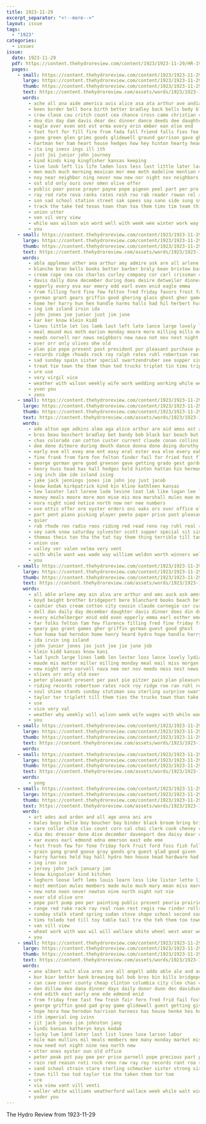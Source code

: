 ```yaml
---
title: 1923-11-29
excerpt_separator: "<!--more-->"
layout: issue
tags:
  - "1923"
categories:
  - issues
issue:
  date: 1923-11-29
  pdf: https://content.thehydroreview.com/content/1923/1923-11-29/HR-1923-11-29.pdf
  pages:
    - small: https://content.thehydroreview.com/content/1923/1923-11-29/small/HR-1923-11-29-01.jpg
      large: https://content.thehydroreview.com/content/1923/1923-11-29/large/HR-1923-11-29-01.jpg
      thumb: https://content.thehydroreview.com/content/1923/1923-11-29/thumbnails/HR-1923-11-29-01.jpg
      text: https://content.thehydroreview.com/assets/words/1923/1923-11-29/HR-1923-11-29-01.txt
      words:
        - ache all ana aide america avis alice asa ata arthur ave andia aud aleo are and ane ausband arlene asad
        - been border bell bora birth better bradley back bells body blake ball business beatie brother best barr birden blackwell but bac bea burns born
        - crew clase cau critch count cea chance cross came christian card clyde comes chet class can christmas crest car city
        - dou din day dam davis dear dec dinner dance deeds dee daughter death dooley done during dos
        - eagle ever even ent est erma every erin ember ean else end
        - foot fort for fill fire from fada fall friend falls fies fee few friends feast found field friday
        - gone green glen grims goods glidewell ground garrison gave ghee good gladys gur gilbert gar gang
        - hartman her ham heart house hedges how hey hinton hearty head harmony hor held harvest harvey hes herbert hunt had hunting home has hire henry harm him hour hydro holiday
        - ita ing iness ings ill ith
        - just joi junior john journey
        - kind kinds king kingfisher kansas keeping
        - live look left lis life laden loss less last little later large las lin
        - men mach much morning mexican mor mee moth madeline mention mith must more mere monday mae mexico march martin mayo music miss mania may mond main miller mew mase marsh matter mos
        - noy near neighbor ning never now new nor night nov neighbors not
        - ost old only ours over omen olive offer
        - public poor posse prayer payne pope pigeon peel part per pro paper
        - ray red rate reva ranks rates resh roo rab reader rowan rel read road rey rader riding roads rober reading
        - son sad school station street sak spees say sano side sung smith subject sterling ster southern stay storm short sale sunda special sit struck stage season saw sophia service set second soo start saturday soca stout store shake soc she sister stick such sylvester still spencer sunday sih sutton
        - track the take ted texas town than toa them tims tim team thi turns trip tae thay tien teen ten tex tata
        - union utter
        - ven vil very view
        - while was wilson win word well with week wee winter work way will weatherford worth wat wild want washington
        - you
    - small: https://content.thehydroreview.com/content/1923/1923-11-29/small/HR-1923-11-29-02.jpg
      large: https://content.thehydroreview.com/content/1923/1923-11-29/large/HR-1923-11-29-02.jpg
      thumb: https://content.thehydroreview.com/content/1923/1923-11-29/thumbnails/HR-1923-11-29-02.jpg
      text: https://content.thehydroreview.com/assets/words/1923/1923-11-29/HR-1923-11-29-02.txt
      words:
        - able appleman ather ana arthur amy admire ask are all arlene and american alva avery ald ain
        - blanche bran bells books better barber braly bean bristow barbara brother buy body bryson bill been but bring brief blanchard boyd busi bank bee beach
        - cream cope cea cox charles curley company cor carl crissman cotton carry chas claude clyde candie close care cashier cedar come cris cost coffee cake charlie cave curnutt cee cousin caller can clair city carnegie
        - davis dally done december during does desire detweiler dinner day daughter
        - epperly every eva ear emery edd earl even enid eagle emma
        - from filling ford fine few felton fred friday favors frost fall florence fer frank far for fea folks friends fam first fears
        - gorman grant gears griffin good ghering glass ghost gher games gas
        - home her harry hun hen handle harms halls had hil herbert hurt hes heard hydro has hope hom
        - ing ink island irvin ida
        - john jones joe junior just jim june
        - kar ker know klein kidd
        - lines little let los lamb last left late lance large lovely learned lydia lynch
        - meal mound mus moth marion monday moore more milling mills much mongan mea made miller matter man mary mail miss mattie mobile merry mich many
        - needs norvell ner news neighbors new nava not nov nest night ness
        - over orr only olives ohe old
        - plan pie pope present past president por pleasant purchase price phoebe pitzer peter per
        - records ridge rhoads rock roy ralph rates ruhl robertson ran richert rockhold rath
        - sad sunday spain sister special swartzendruber see supper sin south saturday say sales simmons ser shorts shar sunda strong station stutzman son second sweet sun service still shine surprise sam sterling stands smith
        - treat tie town the them than ted trucks triplet tin tims triplett ties taylor till trong
        - ure use
        - very virgil vice
        - weather with wilson weekly wife work wedding working while weeks was wil williams well want week went wee will why
        - yvon you
        - zens
    - small: https://content.thehydroreview.com/content/1923/1923-11-29/small/HR-1923-11-29-03.jpg
      large: https://content.thehydroreview.com/content/1923/1923-11-29/large/HR-1923-11-29-03.jpg
      thumb: https://content.thehydroreview.com/content/1923/1923-11-29/thumbnails/HR-1923-11-29-03.jpg
      text: https://content.thehydroreview.com/assets/words/1923/1923-11-29/HR-1923-11-29-03.txt
      words:
        - ade alton age adkins alma aga alice arthur are aid amos ast and acord angel all arm
        - bros beau boschert bradley bet bandy bob black bar beach but begun business burg birden button bertha been burkhalter bouquet barrett blakley bills blackwell bring bing ben bill boy bank billings
        - chas colorado can cotton custer current claude conan collins col crowder cubie courts cheer comb chronic conde come city christmas collier cleo clock company church clyde college cecil cust came
        - dee dene ditmore during deuth dance donna done doing dorothy dinner dent day dad daughter down dalton din
        - early eve ell evey ene ent easy eral ester eva else every eakins ead eula emerson even end esther
        - fine frank from farm fon felton finder fail for fried fost floyd friday foreman fell flow far first field few farewell fingers fed freida fin fresh
        - george gorman gere good greeson gave getting grado gest gordon game georgia goose guest griffin gang gas grace green german grow gent
        - henry huss head has hall hedges hold hinton hattan hin hermon high hydro home hunt henke how her harold had hobart hice horr hone hey hope henes house held harmony
        - ing inch ibe ide island ising
        - jake jack jennings jones jim john joy just jacob
        - know kodak kirkpatrick kind kin kline kathleen kansas
        - lew lasater last lorene lode levine leat lak like logan lee lake lola law lett loa leedy lon ling lela leveque lemon lad large lier lion lady
        - money meals moore more mon mise mis moa marshall mules mae much many miller mattie made margaret monday marry music mildred miss market man mil might may misa
        - nora night nied notice north now ner nee numbers
        - ove ottis offer ore oyster orders oni oaks ors over office oliver
        - part pent piano picking player peete paper prise past pleasant place price pee pretty pohl priday pasa per poage people path post pat princess
        - quier
        - rab rhode ron radio roos riding red read reno ray ruhl real rey roy radu roses rachel reel res reg ramey reece
        - sey sank snow saturday sylvester scott supper special sit sin scheie stay scarth sun set short see school sata smith sister suy second store spivey sam suan strong stove service small severa sale sell she sunday single
        - thomas theis tan tha the tat tay them thing terrible till tam ton turn than taylo talk teh tun take thelma
        - union use
        - valley ver valen velma very vent
        - with while want was wade way william weldon worth winners well waldrop work wayne week williams wiley weeks wale wei wil witt woodman will wright wyatt watson weatherford wells wate watch
        - you
    - small: https://content.thehydroreview.com/content/1923/1923-11-29/small/HR-1923-11-29-04.jpg
      large: https://content.thehydroreview.com/content/1923/1923-11-29/large/HR-1923-11-29-04.jpg
      thumb: https://content.thehydroreview.com/content/1923/1923-11-29/thumbnails/HR-1923-11-29-04.jpg
      text: https://content.thehydroreview.com/assets/words/1923/1923-11-29/HR-1923-11-29-04.txt
      words:
        - all able arlene amy ain alva are arthur and ams auck ask american
        - boyd beight brother bridgeport bere blanchard books beach better bryson bank barbara blanche brief body bill bring bright busi bran braly buy been ber bells bird bristow but barber
        - cashier chas cream cotton city cousin claude carnegie cor curnutt cox coffee come cost curley company charles crissman close care cali carry call can con caller cope cedar charlie clyde cake
        - dell dan daily day december daughter davis dinner does din during desire done
        - every eichelberger enid edd even epperly emma earl esther emery elk eagle
        - far folks felton fam few florence filling fred fine friday from favors fears fea ford for first friends frost frank
        - geary gas grant games gher griffin gorman guest good ghost
        - hun homa had herndon home henry heard hydro hope handle harry has herbert hidlebaugh her hurt
        - ida irvin ing island
        - john junior jones jas just joe jie june job
        - klein kidd kansas know kani
        - lad lynch large lines lamb len lester loss lance lovely lydia little last let left late ling
        - maude mis matter miller milling monday meal mail miss morgan mary mound much mills man moore many made mattie moth more merry mobile marion
        - new night nero norvell nava nee ner nov needs ness nest news neighbors not
        - olives orr only old over
        - peter pleasant present per past pie pitzer pain plan pleasure phoebe president por pope pean price poage purchase pitz
        - riding records robertson rates rock roy ridge roe ran ruhl rockhold raymond ralph rhoad rece richert retting
        - soul shine stands sunday stutzman sou sterling surprise swartzendruber sales son spain ser sat second south sweet still sister suppes shorts sund say sad station sun sar smith simmons shar saturday service strong
        - taylor tor triplett till them ties the trucks town than take treat tory thi
        - use
        - vice very val
        - weather why weekly will wilson week wife wages with while want wie wert working work wedding well went was williams
        - you
    - small: https://content.thehydroreview.com/content/1923/1923-11-29/small/HR-1923-11-29-05.jpg
      large: https://content.thehydroreview.com/content/1923/1923-11-29/large/HR-1923-11-29-05.jpg
      thumb: https://content.thehydroreview.com/content/1923/1923-11-29/thumbnails/HR-1923-11-29-05.jpg
      text: https://content.thehydroreview.com/assets/words/1923/1923-11-29/HR-1923-11-29-05.txt
      words:
    - small: https://content.thehydroreview.com/content/1923/1923-11-29/small/HR-1923-11-29-06.jpg
      large: https://content.thehydroreview.com/content/1923/1923-11-29/large/HR-1923-11-29-06.jpg
      thumb: https://content.thehydroreview.com/content/1923/1923-11-29/thumbnails/HR-1923-11-29-06.jpg
      text: https://content.thehydroreview.com/assets/words/1923/1923-11-29/HR-1923-11-29-06.txt
      words:
        - yong
    - small: https://content.thehydroreview.com/content/1923/1923-11-29/small/HR-1923-11-29-07.jpg
      large: https://content.thehydroreview.com/content/1923/1923-11-29/large/HR-1923-11-29-07.jpg
      thumb: https://content.thehydroreview.com/content/1923/1923-11-29/thumbnails/HR-1923-11-29-07.jpg
      text: https://content.thehydroreview.com/assets/words/1923/1923-11-29/HR-1923-11-29-07.txt
      words:
        - art ades aud arden and all age anna ani are
        - bales boys belle boy boucher bay binder black broom bring bridle brunt butterfly business bills brown box big bune bles bost been body bennett
        - care collar chim clas count corn cal chai clerk cook cheney college colts churn cream christmas course cee credit carl claus city can clock cattle chain cable cash
        - dia dec dresser done dise december davenport dea daisy dear deere down drill dee day dinner date
        - ear evans earl edmond edna emerson east ede eme
        - fest fresh few for fone friday fork fruit ford foss fish full from friends farm first
        - grain gang grand goose gray goods gra guest glad good given
        - harry harnes held hay hall hydro hen house head hardware had holstein halls hamilton has home homa hens hands
        - ing iron ice
        - jersey john jack january jan
        - know kingsolver kind kitchen
        - leghorn loose left lems louis learn less like lister lette life list lawton loui leather late last lines laval
        - most mention mules members made mule much mary mean miss mare monday miles milk mckay may mut morning might many molino mares mccormick more
        - new note noon never newton nine north night not nie
        - over old olive orn
        - pope part pump peo per painting public present peoria prairie pack patron pass pitzer pulling potter pork
        - range red rake rack ray real roan rest regis row rinder rolls roa riche rem
        - sunday stalk stand spring sudan stove shape school second south shaw shin span side streets son seta store straw saturday smooth stacker suit supper scott santa sell stern snyder seal set street see sale
        - tims toledo ted till toy table tail tra the teh them too town tor tim team thad tool tell
        - van vill view
        - wheat work with wax wil will wallace white wheel west wear weather well was went williams wagon way week wire weatherford
        - you
    - small: https://content.thehydroreview.com/content/1923/1923-11-29/small/HR-1923-11-29-08.jpg
      large: https://content.thehydroreview.com/content/1923/1923-11-29/large/HR-1923-11-29-08.jpg
      thumb: https://content.thehydroreview.com/content/1923/1923-11-29/thumbnails/HR-1923-11-29-08.jpg
      text: https://content.thehydroreview.com/assets/words/1923/1923-11-29/HR-1923-11-29-08.txt
      words:
        - ane albert ault alva arms are all angell addo able ale and aud ask adkins aug
        - bur bier better bank browning bal bob bros bin bills bridgeport business barr best bate bars but bourbon ber big barton banke bill bouc
        - can cave cover county cheap clinton columbia city cleo chas cor cat cock case christian coors come coupe cash caddo chance crosswhite christmas
        - den dillow deo dana dinner days daily donor dunn dec davidson dents
        - end edith east early ene ede edmond enid
        - from friday free fast few fresh fair fern fred frid fail fost friends foot felton fox frank fett farm first for
        - george griffin good gad gray game glidewell guest getting given greeson goosen gara going
        - hope hera how herndon harrison harness has house henke hes home hay homa hydro herman hise held harvey her hand heres
        - ith imperial ing ivins
        - jit jack jones jim johnston jang
        - kinds kansas katheryn keys kodak
        - lucky lum land later last list lines lose larson labor
        - mile man mullins mil meals members mee many monday market mis mcdowell morgan miss miller mills morning mir may mat mol much
        - now need not night nine nea north new
        - otter ones oyster oun old office
        - peter peak pot pay pee per prise parnell pope precious part pitzer poindexter pack pate pearl
        - rain red reason roti rock reno raw ray roy records rant roa read
        - sand school strain stare sterling schmucker sister strong six sutton scope smit second sunday stephens sole save states still see scott steward saturday sewing spain south sey sept stunz she shoe stay sale sat
        - town till too tod taylor tie the taken them tor tom
        - ure
        - via view vant vill venti
        - waller white williams weatherford wallace week while walt wide was with will winter wil west work
        - yoder you
---
```


The Hydro Review from 1923-11-29

<!--more-->

